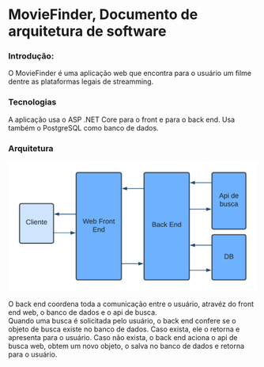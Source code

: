 # **MovieFinder**, Documento de arquitetura de software

### Introdução:

O MovieFinder é uma aplicação web que encontra para o usuário um filme dentre as plataformas legais de streamming.

### Tecnologias

A aplicação usa o ASP .NET Core para o front e para o back end. Usa também o PostgreSQL como banco de dados.

### Arquitetura

![Imagem do fluxograma da arquitetura](/assets/fluxogramaArquitetura.png "Fluxograma da arquitetura")

O back end coordena toda a comunicação entre o usuário, atravéz do front end web, o banco de dados e o api de busca. \
Quando uma busca é solicitada pelo usuário, o back end confere se o objeto de busca existe no banco de dados. Caso exista, ele o retorna e apresenta para o usuário. Caso não exista, o back end aciona o api de busca web, obtem um novo objeto, o salva no banco de dados e retorna para o usuário.